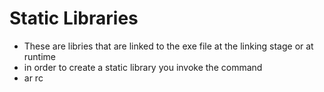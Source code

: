 # Static Libraries #
- These are libries that are linked to the exe file at the linking stage or at runtime
- in order to create a static library you invoke the command 
- ar rc 
